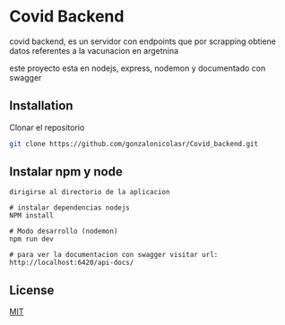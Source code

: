 # Covid Backend

covid backend, es un servidor con endpoints que por scrapping obtiene datos referentes a la vacunacion en argetnina

este proyecto esta en nodejs, express, nodemon y documentado con swagger

## Installation

Clonar el repositorio

```bash
git clone https://github.com/gonzalonicolasr/Covid_backend.git
```

## Instalar npm y node

```
dirigirse al directorio de la aplicacion

# instalar dependencias nodejs
NPM install

# Modo desarrollo (nodemon)
npm run dev

# para ver la documentacion con swagger visitar url:
http://localhost:6420/api-docs/
```

## License

[MIT](https://choosealicense.com/licenses/mit/)
